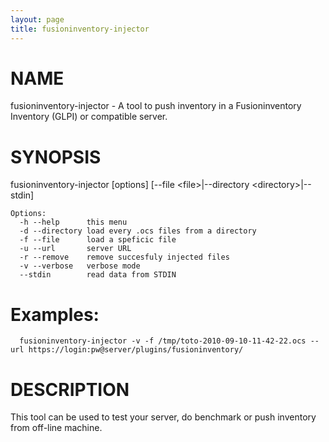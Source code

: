 ```yaml
---
layout: page
title: fusioninventory-injector
---
```


# NAME

fusioninventory-injector - A tool to push inventory in a Fusioninventory Inventory (GLPI) or compatible server.

# SYNOPSIS

fusioninventory-injector \[options\] \[--file \<file\>|--directory \<directory\>|--stdin\]

    Options:
      -h --help      this menu
      -d --directory load every .ocs files from a directory
      -f --file      load a speficic file
      -u --url       server URL
      -r --remove    remove succesfuly injected files
      -v --verbose   verbose mode
      --stdin        read data from STDIN

# Examples:

      fusioninventory-injector -v -f /tmp/toto-2010-09-10-11-42-22.ocs --url https://login:pw@server/plugins/fusioninventory/

# DESCRIPTION

This tool can be used to test your server, do benchmark or push inventory from
off-line machine.
